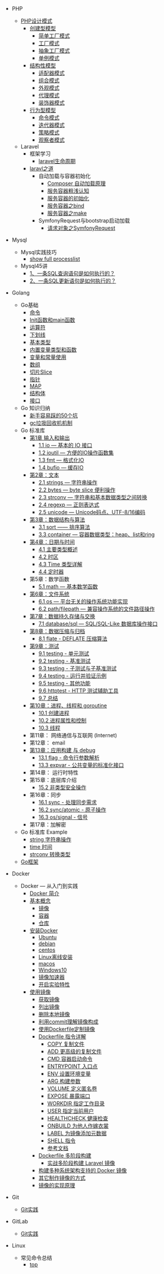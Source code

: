 - PHP
  - [PHP设计模式](/php/PHP设计模式/README.md)
    - [创建型模型](/php/PHP设计模式/创建型模型/README.md)
      - [简单工厂模式](/php/PHP设计模式/创建型模型/简单工厂模式.md)
      - [工厂模式](/php/PHP设计模式/创建型模型/工厂模式.md)
      - [抽象工厂模式](/php/PHP设计模式/创建型模型/抽象工厂模式.md)
      - [单例模式](/php/PHP设计模式/创建型模型/单例模式.md)
    - [结构性模型](/php/PHP设计模式/结构性模型/README.md)
      - [适配器模式](/php/PHP设计模式/结构性模型/适配器模式.md)
      - [组合模式](/php/PHP设计模式/结构性模型/组合模式.md)
      - [外观模式](/php/PHP设计模式/结构性模型/外观模式.md)
      - [代理模式](/php/PHP设计模式/结构性模型/代理模式.md)
      - [装饰器模式](/php/PHP设计模式/结构性模型/装饰器模式.md)
    - [行为型模型](/php/PHP设计模式/行为型模型/README.md)
      - [命令模式](/php/PHP设计模式/行为型模型/命令模式.md)
      - [迭代器模式](/php/PHP设计模式/行为型模型/迭代器模式.md)
      - [策略模式](/php/PHP设计模式/行为型模型/策略模式.md)
      - [观察者模式](/php/PHP设计模式/行为型模型/观察者模式.md)
  - Laravel
    - 框架学习
      - [laravel生命周期](/php/laravel/框架学习/生命周期.md)
    - [laravl之道](/php/laravel/laravel之道/README.md)
      - 自动加载与容器初始化
        - [Composer 自动加载原理](/php/laravel/laravel之道/自动加载与容器初始化/composer.md)
        - [服务容器粗浅认知](/php/laravel/laravel之道/自动加载与容器初始化/服务容器粗浅认知.md)
        - [服务容器的初始化](/php/laravel/laravel之道/自动加载与容器初始化/服务容器的初始化.md)
        - [服务容器之bind](/php/laravel/laravel之道/自动加载与容器初始化/服务容器之bind.md)
        - [服务容器之make](/php/laravel/laravel之道/自动加载与容器初始化/服务容器之make.md)
      - SymfonyRequest与bootstrap启动加载
        - [请求对象之SymfonyRequest](/php/laravel/laravel之道/SymfonyRequest与bootstrap启动加载/请求对象之SymfonyRequest.md)
      
- Mysql
  - Mysql实践技巧
    - [show full processlist](/mysql/Mysql实践技巧/processlist.md)
  - Mysql45讲
    - [1、一条SQL查询语句是如何执行的？](/mysql/Mysql45讲/1_sql_select.md)
    - [2、一条SQL更新语句是如何执行的？](/mysql/Mysql45讲/2_sql_update.md)

- Golang
  - Go基础
    - [命令](/golang/go基础/命令.md)
    - [Init函数和main函数](/golang/go基础/Init函数和main函数.md)
    - [运算符](/golang/go基础/运算符.md)
    - [下划线](/golang/go基础/下划线.md)
    - [基本类型](/golang/go基础/基本类型.md)
    - [内置变量类型和函数](/golang/go基础/内置变量类型和函数.md)
    - [变量和常量使用](/golang/go基础/变量和常量.md)
    - [数组](/golang/go基础/数组.md)
    - [切片Slice](/golang/go基础/切片Slice.md)
    - [指针](/golang/go基础/指针.md)
    - [MAP](/golang/go基础/map.md)
    - [结构体](/golang/go基础/结构体.md)
    - [接口](/golang/go基础/接口.md)
  - Go 知识归纳
    - [新手容易踩的50个坑](/golang/go知识归纳/新手容易踩的坑.md)
    - [gc垃圾回收机机制](/golang/go知识归纳/gc垃圾回收.md)
  - Go 标准库
    - [第1章 输入和输出](/golang/standard_library/chapter01/01.0.md)
      - [1.1 io — 基本的 IO 接口](/golang/standard_library/chapter01/01.1.md)
      - [1.2 ioutil — 方便的IO操作函数集](/golang/standard_library/chapter01/01.2.md)
      - [1.3 fmt — 格式化IO](/golang/standard_library/chapter01/01.3.md)
      - [1.4 bufio — 缓存IO](/golang/standard_library/chapter01/01.4.md)
    - [第2章：文本](/golang/standard_library/chapter02/02.0.md)
      - [2.1 strings — 字符串操作](/golang/standard_library/chapter02/02.1.md)
      - [2.2 bytes — byte slice 便利操作](/golang/standard_library/chapter02/02.2.md)
      - [2.3 strconv — 字符串和基本数据类型之间转换](/golang/standard_library/chapter02/02.3.md)
      - [2.4 regexp — 正则表达式](/golang/standard_library/chapter02/02.4.md)
      - [2.5 unicode — Unicode码点、UTF-8/16编码](/golang/standard_library/chapter02/02.5.md)
    - [第3章：数据结构与算法](/golang/standard_library/chapter03/03.0.md)
      - [3.1 sort —— 排序算法](/golang/standard_library/chapter03/03.1.md)
      - [3.3 container — 容器数据类型：heap、list和ring](/golang/standard_library/chapter03/03.3.md)
    - [第4章：日期与时间](/golang/standard_library/chapter04/04.0.md)
      - [4.1 主要类型概述](/golang/standard_library/chapter04/04.1.md)
      - [4.2 时区](/golang/standard_library/chapter04/04.2.md)
      - [4.3 Time 类型详解](/golang/standard_library/chapter04/04.3.md)
      - [4.4 定时器](/golang/standard_library/chapter04/04.4.md)
    - 第5章：数学函数
      - [5.1 math — 基本数学函数](/golang/standard_library/chapter05/05.1.md)
    - [第6章：文件系统](/golang/standard_library/chapter06/06.0.md)
      - [6.1 os — 平台无关的操作系统功能实现](/golang/standard_library/chapter06/06.1.md)
      - [6.2 path/filepath — 兼容操作系统的文件路径操作](/golang/standard_library/chapter06/06.2.md)
    - [第7章：数据持久存储与交换](/golang/standard_library/chapter07/07.0.md)
      - [7.1 database/sql — SQL/SQL-Like 数据库操作接口](/golang/standard_library/chapter07/07.1.md)
    - [第8章：数据压缩与归档](/golang/standard_library/chapter08/08.0.md)
      - [8.1 flate - DEFLATE 压缩算法](/golang/standard_library/chapter08/08.1.md)
    - [第9章：测试](/golang/standard_library/chapter09/09.0.md)
      - [9.1 testing - 单元测试](/golang/standard_library/chapter09/09.1.md)
      - [9.2 testing - 基准测试](/golang/standard_library/chapter09/09.2.md)
      - [9.3 testing - 子测试与子基准测试](/golang/standard_library/chapter09/09.3.md)
      - [9.4 testing - 运行并验证示例](/golang/standard_library/chapter09/09.4.md)
      - [9.5 testing - 其他功能](/golang/standard_library/chapter09/09.5.md)
      - [9.6 httptest - HTTP 测试辅助工具](/golang/standard_library/chapter09/09.6.md)
      - [9.7 总结](/golang/standard_library/chapter09/09.7.md)
    - [第10章：进程、线程和 goroutine](/golang/standard_library/chapter10/10.0.md)
        - [10.1 创建进程](/golang/standard_library/chapter10/10.1.md)
        - [10.2 进程属性和控制](/golang/standard_library/chapter10/10.2.md)
        - [10.3 线程](/golang/standard_library/chapter10/10.3.md)
    - 第11章： 网络通信与互联网 (Internet)
    - 第12章： email
    - [第13章：应用构建 与 debug](/golang/standard_library/chapter13/13.0.md)
        - [13.1 flag - 命令行参数解析](/golang/standard_library/chapter13/13.1.md)
        - [13.3 expvar - 公共变量的标准化接口](/golang/standard_library/chapter13/13.3.md)  
    - 第14章： 运行时特性
    - 第15章：底层库介绍
        - [15.2 非类型安全操作](/golang/standard_library/chapter15/15.02.md)
    - 第16章：同步
        - [16.1 sync - 处理同步需求](/golang/standard_library/chapter16/16.01.md)
        - [16.2 sync/atomic - 原子操作](/golang/standard_library/chapter16/16.02.md)
        - [16.3 os/signal - 信号](/golang/standard_library/chapter16/16.03.md)
    - 第17章：加解密
  - Go 标准库 Example
    - [string 字符串操作](/golang/go_example/1_strings.md)
    - [time 时间](/golang/go_example/2_time.md)
    - [strconv 转换类型](/golang/go_example/3_strconv.md)
  - [Go框架](/golang/Go框架/README.md)
- Docker
  - Docker — 从入门到实践
    - [Docker 简介](/docker/Docker-从入门到实践/start.md)
    - [基本概念](/docker/Docker-从入门到实践/基本概念/)
      - [镜像](/docker/Docker-从入门到实践/基本概念/镜像.md)
      - [容器](/docker/Docker-从入门到实践/基本概念/容器.md)
      - [仓库](/docker/Docker-从入门到实践/基本概念/仓库.md)
    - [安装Docker](/docker/Docker-从入门到实践/安装Docker/)
      - [Ubuntu](/docker/Docker-从入门到实践/安装Docker/ubuntu.md)
      - [debian](/docker/Docker-从入门到实践/安装Docker/debian.md)
      - [centos](/docker/Docker-从入门到实践/安装Docker/centos.md)
      - [Linux离线安装](/docker/Docker-从入门到实践/安装Docker/offline.md)
      - [macos](/docker/Docker-从入门到实践/安装Docker/macos.md)
      - [Windows10](/docker/Docker-从入门到实践/安装Docker/windows10.md)
      - [镜像加速器](/docker/Docker-从入门到实践/安装Docker/mirror.md)
      - [开启实验特性](/docker/Docker-从入门到实践/安装Docker/实验特性.md)
    - [使用镜像](/docker/Docker-从入门到实践/使用镜像/)
      - [获取镜像](/docker/Docker-从入门到实践/使用镜像/获取镜像.md)
      - [列出镜像](/docker/Docker-从入门到实践/使用镜像/列出镜像.md)
      - [删除本地镜像](/docker/Docker-从入门到实践/使用镜像/删除本地镜像.md)
      - [利用commit理解镜像构成](/docker/Docker-从入门到实践/使用镜像/利用commit理解镜像构成.md)
      - [使用Dockerfile定制镜像](/docker/Docker-从入门到实践/使用镜像/使用Dockerfile定制镜像.md)
      - [Dockerfile 指令详解](/docker/Docker-从入门到实践/使用镜像/指令详解/)
        - [COPY 复制文件](/docker/Docker-从入门到实践/使用镜像/指令详解/COPY复制文件.md)
        - [ADD 更高级的复制文件](/docker/Docker-从入门到实践/使用镜像/指令详解/ADD更高级的复制文件.md)
        - [CMD 容器启动命令](/docker/Docker-从入门到实践/使用镜像/指令详解/CMD容器启动命令.md)
        - [ENTRYPOINT 入口点](/docker/Docker-从入门到实践/使用镜像/指令详解/ENTRYPOINT入口点.md)
        - [ENV 设置环境变量](/docker/Docker-从入门到实践/使用镜像/指令详解/ENV设置环境变量.md)
        - [ARG 构建参数](/docker/Docker-从入门到实践/使用镜像/指令详解/ARG构建参数.md)
        - [VOLUME 定义匿名卷](/docker/Docker-从入门到实践/使用镜像/指令详解/VOLUME定义匿名卷.md)
        - [EXPOSE 暴露端口](/docker/Docker-从入门到实践/使用镜像/指令详解/EXPOSE声明端口.md)
        - [WORKDIR 指定工作目录](/docker/Docker-从入门到实践/使用镜像/指令详解/WORKDIR指定工作目录.md)
        - [USER 指定当前用户](/docker/Docker-从入门到实践/使用镜像/指令详解/USER指定当前用户.md)
        - [HEALTHCHECK 健康检查](/docker/Docker-从入门到实践/使用镜像/指令详解/HEALTHCHECK健康检查.md)
        - [ONBUILD 为他人作嫁衣裳](/docker/Docker-从入门到实践/使用镜像/指令详解/ONBUILD为他人做嫁衣裳.md)
        - [LABEL 为镜像添加元数据](/docker/Docker-从入门到实践/使用镜像/指令详解/LABEL为镜像添加元数据.md)
        - [SHELL 指令](/docker/Docker-从入门到实践/使用镜像/指令详解/SHELL指令.md)
        - [参考文档](/docker/Docker-从入门到实践/使用镜像/指令详解/参考文档.md)
      - [Dockerfile 多阶段构建](/docker/Docker-从入门到实践/使用镜像/多阶段构建.md)
        - [实战多阶段构建 Laravel 镜像](/docker/Docker-从入门到实践/使用镜像/实战多阶段构建Laravel镜像.md)
      - [构建多种系统架构支持的 Docker 镜像](/docker/Docker-从入门到实践/使用镜像/构建多种系统架构支持的Docker镜像.md)
      - [其它制作镜像的方式](/docker/Docker-从入门到实践/使用镜像/其它制作镜像的方式.md)
      - [镜像的实现原理](/docker/Docker-从入门到实践/使用镜像/镜像的实现原理.md)
- Git
  - [Git实践](/git/git实践.md)
- GitLab
  - [Git实践](/git/git实践.md)
- Linux
  - 常见命令总结
    - [top](/linux/cli/top.md)